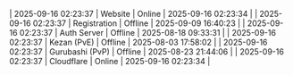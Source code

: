 | 2025-09-16 02:23:37 | Website | Online | 2025-09-16 02:23:34 |
| 2025-09-16 02:23:37 | Registration | Offline | 2025-09-09 16:40:23 |
| 2025-09-16 02:23:37 | Auth Server | Offline | 2025-08-18 09:33:31 |
| 2025-09-16 02:23:37 | Kezan (PvE) | Offline | 2025-08-03 17:58:02 |
| 2025-09-16 02:23:37 | Gurubashi (PvP) | Offline | 2025-08-23 21:44:06 |
| 2025-09-16 02:23:37 | Cloudflare | Online | 2025-09-16 02:23:34 |
